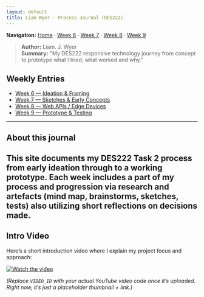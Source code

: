 ```yaml
---
layout: default
title: Liam Wyer – Process Journal (DES222)
---
```

**Navigation:** [Home](/Process-Journal-Task-2/) · [Week 6](./weeks/week6) · [Week 7](./weeks/week7) · [Week 8](./weeks/week8) · [Week 9](./weeks/week9)

> **Author:** Liam. J. Wyer  
> **Summary:** "My DES222 responsive technology journey from concept to prototype what I tried, what worked and why."

## Weekly Entries
- [Week 6 — Ideation & Framing](weeks/week6.md)
- [Week 7 — Sketches & Early Concepts](weeks/week7.md)
- [Week 8 — Web APIs / Edge Devices](weeks/week8.md)
- [Week 9 — Prototype & Testing](weeks/week9.md)

---

## About this journal

This site documents my DES222 Task 2 process from early ideation through to a working prototype. Each week includes a part of my process and progression via research and artefacts (mind map, brainstorms, sketches, tests) also utilizing short reflections on decisions made.
---

## Intro Video

Here’s a short introduction video where I explain my project focus and approach:

[![Watch the video](https://img.youtube.com/vi/VIDEO_ID/0.jpg)](https://www.youtube.com/watch?v=VIDEO_ID)

*(Replace `VIDEO_ID` with your actual YouTube video code once it’s uploaded. Right now, it’s just a placeholder thumbnail + link.)*
